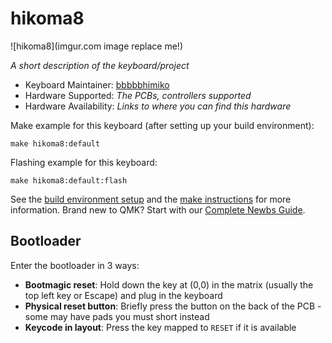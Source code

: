 # hikoma8

![hikoma8](imgur.com image replace me!)

*A short description of the keyboard/project*

* Keyboard Maintainer: [bbbbbhimiko](https://github.com/bbbbbhimiko)
* Hardware Supported: *The PCBs, controllers supported*
* Hardware Availability: *Links to where you can find this hardware*

Make example for this keyboard (after setting up your build environment):

    make hikoma8:default

Flashing example for this keyboard:

    make hikoma8:default:flash

See the [build environment setup](https://docs.qmk.fm/#/getting_started_build_tools) and the [make instructions](https://docs.qmk.fm/#/getting_started_make_guide) for more information. Brand new to QMK? Start with our [Complete Newbs Guide](https://docs.qmk.fm/#/newbs).

## Bootloader

Enter the bootloader in 3 ways:

* **Bootmagic reset**: Hold down the key at (0,0) in the matrix (usually the top left key or Escape) and plug in the keyboard
* **Physical reset button**: Briefly press the button on the back of the PCB - some may have pads you must short instead
* **Keycode in layout**: Press the key mapped to `RESET` if it is available

